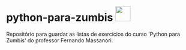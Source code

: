 # python-para-zumbis <img src="https://cdn4.iconfinder.com/data/icons/logos-and-brands/512/267_Python_logo-512.png" alt text="python-image" width="40" height="40">
Repositório para guardar as listas de exercícios do curso 'Python para Zumbis' do professor Fernando Massanori.
